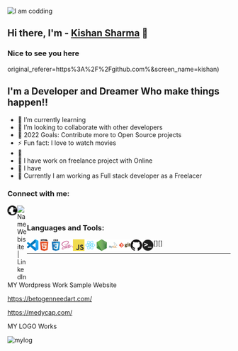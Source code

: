 ![I am codding](https://images.squarespace-cdn.com/content/v1/5769fc401b631bab1addb2ab/1541580611624-TE64QGKRJG8SWAIUS7NS/ke17ZwdGBToddI8pDm48kPoswlzjSVMM-SxOp7CV59BZw-zPPgdn4jUwVcJE1ZvWQUxwkmyExglNqGp0IvTJZamWLI2zvYWH8K3-s_4yszcp2ryTI0HqTOaaUohrI8PI6FXy8c9PWtBlqAVlUS5izpdcIXDZqDYvprRqZ29Pw0o/coding-freak.gif?format=750w)

## Hi there, I'm - [Kishan Sharma][portfolio] 👋

### Nice to see you here <img alt="" width="22px" margin-right="20px" src="" />




original_referer=https%3A%2F%2Fgithub.com%&screen_name=kishan)

## I'm a Developer and Dreamer Who make things happen!!

- 🌱 I’m currently learning 
- 👯 I’m looking to collaborate with other developers
- 🥅 2022 Goals: Contribute more to Open Source projects
- ⚡ Fun fact: I love to watch movies
- 📢 
- 📢 I have work on freelance project with Online
- 📢 I have 
- 📢 Currently I am working as Full stack developer as a Freelacer

### Connect with me:

[<img align="left" alt="programmingcare.com" width="22px" margin-right="20px" src="https://raw.githubusercontent.com/iconic/open-iconic/master/svg/globe.svg" />][website]
[<img align="left" alt=" Name Webisite | LinkedIn" width="22px" margin-right="20px" src="https://cdn.jsdelivr.net/npm/simple-icons@v3/icons/linkedin.svg" />][linkedin]
<br />

### Languages and Tools:

[<img align="left" alt="Visual Studio Code" width="26px" title="Visual Studio Code" src="https://raw.githubusercontent.com/github/explore/80688e429a7d4ef2fca1e82350fe8e3517d3494d/topics/visual-studio-code/visual-studio-code.png" />][]
[<img align="left" alt="HTML5" width="26px" src="https://raw.githubusercontent.com/github/explore/80688e429a7d4ef2fca1e82350fe8e3517d3494d/topics/html/html.png" />][webdevguideline]
[<img align="left" alt="CSS3" width="26px" title="CSS3" src="https://raw.githubusercontent.com/github/explore/80688e429a7d4ef2fca1e82350fe8e3517d3494d/topics/css/css.png" />][learncss]
[<img align="left" alt="Sass" width="26px" title="Sass" src="https://raw.githubusercontent.com/github/explore/80688e429a7d4ef2fca1e82350fe8e3517d3494d/topics/sass/sass.png" />][sass]
[<img align="left" alt="JavaScript" width="26px" title="JavaScript" src="https://raw.githubusercontent.com/github/explore/80688e429a7d4ef2fca1e82350fe8e3517d3494d/topics/javascript/javascript.png" />][learnjs]
[<img align="left" alt="React" width="26px" title="React JS" src="https://raw.githubusercontent.com/github/explore/80688e429a7d4ef2fca1e82350fe8e3517d3494d/topics/react/react.png" />][react]
[<img align="left" alt="Node.js" width="26px" src="https://raw.githubusercontent.com/github/explore/80688e429a7d4ef2fca1e82350fe8e3517d3494d/topics/nodejs/nodejs.png" />][node]
[<img align="left" alt="MySQL" width="26px" src="https://raw.githubusercontent.com/github/explore/80688e429a7d4ef2fca1e82350fe8e3517d3494d/topics/mysql/mysql.png" />][mysql]
[<img align="left" alt="Git" width="26px" src="https://raw.githubusercontent.com/github/explore/80688e429a7d4ef2fca1e82350fe8e3517d3494d/topics/git/git.png" />][git]
[<img align="left" alt="GitHub" width="26px" src="https://raw.githubusercontent.com/github/explore/78df643247d429f6cc873026c0622819ad797942/topics/github/github.png" />][github]
[<img align="left" alt="Terminal" width="26px" src="https://raw.githubusercontent.com/github/explore/80688e429a7d4ef2fca1e82350fe8e3517d3494d/topics/terminal/terminal.png" />][terminal]

---

<br />
<br />


MY Wordpress Work Sample Website 


https://betogenneedart.com/


https://medycap.com/









MY LOGO Works

![mylog](https://user-images.githubusercontent.com/39211257/201930541-52e48f39-e680-4364-bdeb-38560fa70a65.png)




[website]: https://.../
[portfolio]: https://.../
[twitter]: https://..
[youtube]: https://..
[instagram]: https://../
[linkedin]: https://../

[webdevguideline]: https://www.freecodecamp.org/news/the-practical-guide-to-becoming-a-professional-web-developer-2f255bc25c90/
[learnjs]: https://www.w3schools.com/js/default.asp
[learncss]: https://www.w3schools.com/css/default.asp
[reactplaylist]: https://www.w3schools.com/react/default.asp
[learnhtml]: https://www.w3schools.com/html/
[sass]: https://sass-lang.com/
[vscode]: https://code.visualstudio.com/
[react]: https://reactjs.org/
[node]: https://nodejs.org/en/
[mysql]: https://www.mysql.com/
[mongodb]: https://www.mongodb.com/
[git]: https://www.mongodb.com/
[github]: https://github.com/
[terminal]: https://github.com/microsoft/terminal
[leadsbee]: https://www.facebook.com/leadsbeeinc
[drivill]: https://www.linkedin.com/company/drivill
[programminghero]: https://www.linkedin.com/company/drivill
[aobs]: https://latenthq.com/
